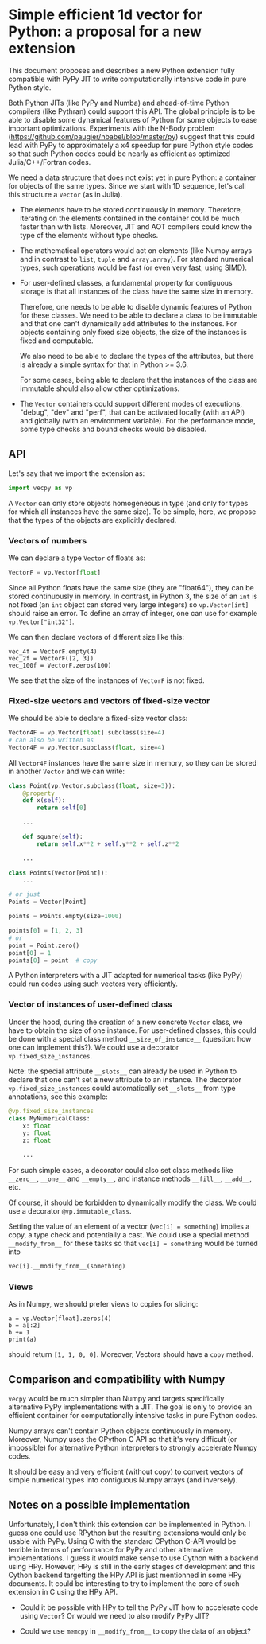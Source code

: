 # Simple efficient 1d vector for Python: a proposal for a new extension

This document proposes and describes a new Python extension fully compatible
with PyPy JIT to write computationally intensive code in pure Python style.

Both Python JITs (like PyPy and Numba) and ahead-of-time Python compilers (like
Pythran) could support this API. The global principle is to be able to disable
some dynamical features of Python for some objects to ease important
optimizations. Experiments with the N-Body problem
(https://github.com/paugier/nbabel/blob/master/py) suggest that this could lead
with PyPy to approximately a x4 speedup for pure Python style codes so that
such Python codes could be nearly as efficient as optimized Julia/C++/Fortran
codes.

We need a data structure that does not exist yet in pure Python: a container
for objects of the same types. Since we start with 1D sequence, let's call this
structure a `Vector` (as in Julia).

- The elements have to be stored continuously in memory. Therefore, iterating
on the elements contained in the container could be much faster than with
lists. Moreover, JIT and AOT compilers could know the type of the elements
without type checks.

- The mathematical operators would act on elements (like Numpy arrays and in
contrast to `list`, `tuple` and `array.array`). For standard numerical types,
such operations would be fast (or even very fast, using SIMD).

- For user-defined classes, a fundamental property for contiguous storage is
that all instances of the class have the same size in memory.

  Therefore, one needs to be able to disable dynamic features of Python for
  these classes. We need to be able to declare a class to be immutable and that
  one can't dynamically add attributes to the instances. For objects containing
  only fixed size objects, the size of the instances is fixed and computable.

  We also need to be able to declare the types of the attributes, but there is
  already a simple syntax for that in Python >= 3.6.

  For some cases, being able to declare that the instances of the class are
  immutable should also allow other optimizations.

- The `Vector` containers could support different modes of executions, "debug",
"dev" and "perf", that can be activated locally (with an API) and globally
(with an environment variable). For the performance mode, some type checks and
bound checks would be disabled.

## API

Let's say that we import the extension as:

```python
import vecpy as vp
```

A `Vector` can only store objects homogeneous in type (and only for types for
which all instances have the same size). To be simple, here, we propose that
the types of the objects are explicitly declared.

### Vectors of numbers

We can declare a type `Vector` of floats as:

```python
VectorF = vp.Vector[float]
```

Since all Python floats have the same size (they are "float64"), they can be
stored continuously in memory. In contrast, in Python 3, the size of an `int`
is not fixed (an `int` object can stored very large integers) so
`vp.Vector[int]` should raise an error. To define an array of integer, one can
use for example `vp.Vector["int32"]`.

We can then declare vectors of different size like this:

```
vec_4f = VectorF.empty(4)
vec_2f = VectorF([2, 3])
vec_100f = VectorF.zeros(100)
```

We see that the size of the instances of `VectorF` is not fixed.

### Fixed-size vectors and vectors of fixed-size vector

We should be able to declare a fixed-size vector class:

```python
Vector4F = vp.Vector[float].subclass(size=4)
# can also be written as
Vector4F = vp.Vector.subclass(float, size=4)
```

All `Vector4F` instances have the same size in memory, so they can be stored in
another `Vector` and we can write:

```python
class Point(vp.Vector.subclass(float, size=3)):
    @property
    def x(self):
        return self[0]

    ...

    def square(self):
        return self.x**2 + self.y**2 + self.z**2

    ...

class Points(Vector[Point]):
    ...

# or just
Points = Vector[Point]

points = Points.empty(size=1000)

points[0] = [1, 2, 3]
# or
point = Point.zero()
point[0] = 1
points[0] = point  # copy
```

A Python interpreters with a JIT adapted for numerical tasks (like PyPy) could
run codes using such vectors very efficiently.

### Vector of instances of user-defined class

Under the hood, during the creation of a new concrete `Vector` class, we have
to obtain the size of one instance. For user-defined classes, this could be
done with a special class method `__size_of_instance__` (question: how one can
implement this?). We could use a decorator `vp.fixed_size_instances`.

Note: the special attribute `__slots__` can already be used in Python to
declare that one can't set a new attribute to an instance. The decorator
`vp.fixed_size_instances` could automatically set `__slots__` from type
annotations, see this example:

```python
@vp.fixed_size_instances
class MyNumericalClass:
    x: float
    y: float
    z: float

    ...
```

For such simple cases, a decorator could also set class methods like
`__zero__`, `__one__` and `__empty__`, and instance methods `__fill__`,
`__add__`, etc.

Of course, it should be forbidden to dynamically modify the class. We could use
a decorator `@vp.immutable_class`.

Setting the value of an element of a vector (`vec[i] = something`) implies a
copy, a type check and potentially a cast. We could use a special method
`__modify_from__` for these tasks so that ``vec[i] = something`` would be turned into

```python
vec[i].__modify_from__(something)
```

### Views

As in Numpy, we should prefer views to copies for slicing:

```
a = vp.Vector[float].zeros(4)
b = a[:2]
b += 1
print(a)
```

should return `[1, 1, 0, 0]`. Moreover, Vectors should have a `copy` method.

## Comparison and compatibility with Numpy

`vecpy` would be much simpler than Numpy and targets specifically alternative
PyPy implementations with a JIT. The goal is only to provide an efficient
container for computationally intensive tasks in pure Python codes.

Numpy arrays can't contain Python objects continuously in memory. Moreover,
Numpy uses the CPython C API so that it's very difficult (or impossible) for
alternative Python interpreters to strongly accelerate Numpy codes.

It should be easy and very efficient (without copy) to convert vectors of
simple numerical types into contiguous Numpy arrays (and inversely).

## Notes on a possible implementation

Unfortunately, I don't think this extension can be implemented in Python. I
guess one could use RPython but the resulting extensions would only be usable
with PyPy. Using C with the standard CPython C-API would be terrible in terms
of performance for PyPy and other alternative implementations. I guess it would
make sense to use Cython with a backend using HPy. However, HPy is still in the
early stages of development and this Cython backend targetting the HPy API is
just mentionned in some HPy documents. It could be interesting to try to
implement the core of such extension in C using the HPy API.

- Could it be possible with HPy to tell the PyPy JIT how to accelerate code
using `Vector`? Or would we need to also modify PyPy JIT?

- Could we use `memcpy` in `__modify_from__` to copy the data of an object?
